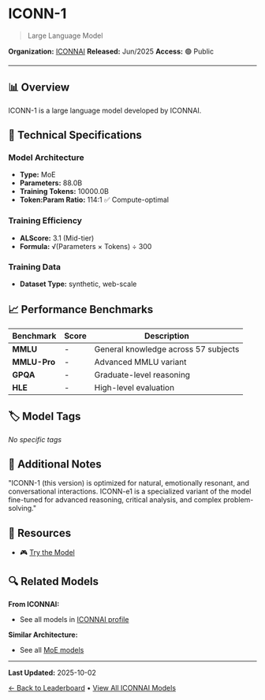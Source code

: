 # ICONN-1

> Large Language Model

**Organization:** [ICONNAI](../../labs/iconnai.md)
**Released:** Jun/2025
**Access:** 🟢 Public

---

## 📊 Overview

ICONN-1 is a large language model developed by ICONNAI.

## 🔧 Technical Specifications

### Model Architecture
- **Type:** MoE
- **Parameters:** 88.0B
- **Training Tokens:** 10000.0B
- **Token:Param Ratio:** 114:1 ✅ Compute-optimal

### Training Efficiency
- **ALScore:** 3.1 (Mid-tier)
- **Formula:** √(Parameters × Tokens) ÷ 300

### Training Data
- **Dataset Type:** synthetic, web-scale

## 📈 Performance Benchmarks

| Benchmark | Score | Description |
|-----------|-------|-------------|
| **MMLU** | - | General knowledge across 57 subjects |
| **MMLU-Pro** | - | Advanced MMLU variant |
| **GPQA** | - | Graduate-level reasoning |
| **HLE** | - | High-level evaluation |

## 🏷️ Model Tags

_No specific tags_

## 📝 Additional Notes

"ICONN-1 (this version) is optimized for natural, emotionally resonant, and conversational interactions. ICONN-e1 is a specialized variant of the model fine-tuned for advanced reasoning, critical analysis, and complex problem-solving."

## 🔗 Resources

- 🎮 [Try the Model](https://huggingface.co/ICONNAI/ICONN-1)

## 🔍 Related Models

**From ICONNAI:**
- See all models in [ICONNAI profile](../../labs/iconnai.md)

**Similar Architecture:**
- See all [MoE models](../../architectures/moe.md)

---

**Last Updated:** 2025-10-02

[← Back to Leaderboard](../../README.md) • [View All ICONNAI Models](../../labs/iconnai.md)
